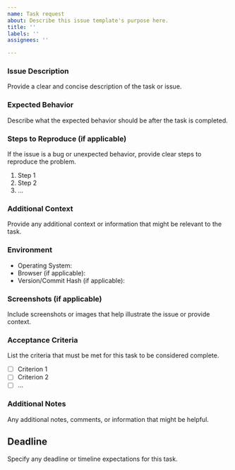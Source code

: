 ```yaml
---
name: Task request
about: Describe this issue template's purpose here.
title: ''
labels: ''
assignees: ''

---
```


### Issue Description
Provide a clear and concise description of the task or issue.

### Expected Behavior
Describe what the expected behavior should be after the task is completed.

### Steps to Reproduce (if applicable)
If the issue is a bug or unexpected behavior, provide clear steps to reproduce the problem.

1. Step 1
2. Step 2
3. ...

### Additional Context
Provide any additional context or information that might be relevant to the task.

### Environment
- Operating System:
- Browser (if applicable):
- Version/Commit Hash (if applicable):

### Screenshots (if applicable)
Include screenshots or images that help illustrate the issue or provide context.

### Acceptance Criteria
List the criteria that must be met for this task to be considered complete.

- [ ] Criterion 1
- [ ] Criterion 2
- [ ] ...

### Additional Notes
Any additional notes, comments, or information that might be helpful.

## Deadline
Specify any deadline or timeline expectations for this task.
